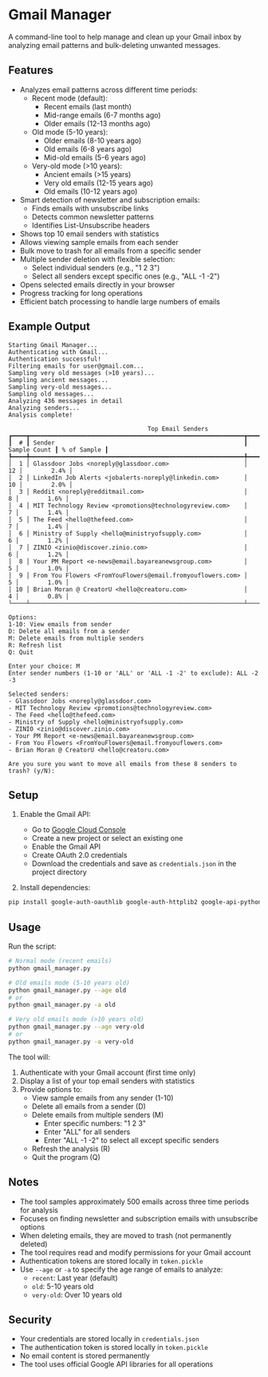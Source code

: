 # Gmail Manager

A command-line tool to help manage and clean up your Gmail inbox by analyzing email patterns and bulk-deleting unwanted messages.

## Features

- Analyzes email patterns across different time periods:
  - Recent mode (default):
    - Recent emails (last month)
    - Mid-range emails (6-7 months ago)
    - Older emails (12-13 months ago)
  - Old mode (5-10 years):
    - Older emails (8-10 years ago)
    - Old emails (6-8 years ago)
    - Mid-old emails (5-6 years ago)
  - Very-old mode (>10 years):
    - Ancient emails (>15 years)
    - Very old emails (12-15 years ago)
    - Old emails (10-12 years ago)
- Smart detection of newsletter and subscription emails:
  - Finds emails with unsubscribe links
  - Detects common newsletter patterns
  - Identifies List-Unsubscribe headers
- Shows top 10 email senders with statistics
- Allows viewing sample emails from each sender
- Bulk move to trash for all emails from a specific sender
- Multiple sender deletion with flexible selection:
  - Select individual senders (e.g., "1 2 3")
  - Select all senders except specific ones (e.g., "ALL -1 -2")
- Opens selected emails directly in your browser
- Progress tracking for long operations
- Efficient batch processing to handle large numbers of emails

## Example Output

```
Starting Gmail Manager...
Authenticating with Gmail...
Authentication successful!
Filtering emails for user@gmail.com...
Sampling very old messages (>10 years)...
Sampling ancient messages...
Sampling very-old messages...
Sampling old messages...
Analyzing 436 messages in detail
Analyzing senders...
Analysis complete!

                                       Top Email Senders                                        
┏━━━━┳━━━━━━━━━━━━━━━━━━━━━━━━━━━━━━━━━━━━━━━━━━━━━━━━━━━━━━━━━━━━┳━━━━━━━━━━━━━━┳━━━━━━━━━━━━━┓
┃  # ┃ Sender                                                     ┃ Sample Count ┃ % of Sample ┃
┡━━━━╇━━━━━━━━━━━━━━━━━━━━━━━━━━━━━━━━━━━━━━━━━━━━━━━━━━━━━━━━━━━━╇━━━━━━━━━━━━━━╇━━━━━━━━━━━━┩
│  1 │ Glassdoor Jobs <noreply@glassdoor.com>                     │           12 │        2.4% │
│  2 │ LinkedIn Job Alerts <jobalerts-noreply@linkedin.com>       │           10 │        2.0% │
│  3 │ Reddit <noreply@redditmail.com>                            │            8 │        1.6% │
│  4 │ MIT Technology Review <promotions@technologyreview.com>    │            7 │        1.4% │
│  5 │ The Feed <hello@thefeed.com>                               │            7 │        1.4% │
│  6 │ Ministry of Supply <hello@ministryofsupply.com>            │            6 │        1.2% │
│  7 │ ZINIO <zinio@discover.zinio.com>                           │            6 │        1.2% │
│  8 │ Your PM Report <e-news@email.bayareanewsgroup.com>         │            5 │        1.0% │
│  9 │ From You Flowers <FromYouFlowers@email.fromyouflowers.com> │            5 │        1.0% │
│ 10 │ Brian Moran @ CreatorU <hello@creatoru.com>                │            4 │        0.8% │
└────┴────────────────────────────────────────────────────────────┴──────────────┴─────────────┘

Options:
1-10: View emails from sender
D: Delete all emails from a sender
M: Delete emails from multiple senders
R: Refresh list
Q: Quit

Enter your choice: M
Enter sender numbers (1-10 or 'ALL' or 'ALL -1 -2' to exclude): ALL -2 -3

Selected senders:
- Glassdoor Jobs <noreply@glassdoor.com>
- MIT Technology Review <promotions@technologyreview.com>
- The Feed <hello@thefeed.com>
- Ministry of Supply <hello@ministryofsupply.com>
- ZINIO <zinio@discover.zinio.com>
- Your PM Report <e-news@email.bayareanewsgroup.com>
- From You Flowers <FromYouFlowers@email.fromyouflowers.com>
- Brian Moran @ CreatorU <hello@creatoru.com>

Are you sure you want to move all emails from these 8 senders to trash? (y/N):
```

## Setup

1. Enable the Gmail API:
   - Go to [Google Cloud Console](https://console.cloud.google.com)
   - Create a new project or select an existing one
   - Enable the Gmail API
   - Create OAuth 2.0 credentials
   - Download the credentials and save as `credentials.json` in the project directory

2. Install dependencies:
```bash
pip install google-auth-oauthlib google-auth-httplib2 google-api-python-client rich
```

## Usage

Run the script:
```bash
# Normal mode (recent emails)
python gmail_manager.py

# Old emails mode (5-10 years old)
python gmail_manager.py --age old
# or
python gmail_manager.py -a old

# Very old emails mode (>10 years old)
python gmail_manager.py --age very-old
# or
python gmail_manager.py -a very-old
```

The tool will:
1. Authenticate with your Gmail account (first time only)
2. Display a list of your top email senders with statistics
3. Provide options to:
   - View sample emails from any sender (1-10)
   - Delete all emails from a sender (D)
   - Delete emails from multiple senders (M)
     - Enter specific numbers: "1 2 3"
     - Enter "ALL" for all senders
     - Enter "ALL -1 -2" to select all except specific senders
   - Refresh the analysis (R)
   - Quit the program (Q)

## Notes

- The tool samples approximately 500 emails across three time periods for analysis
- Focuses on finding newsletter and subscription emails with unsubscribe options
- When deleting emails, they are moved to trash (not permanently deleted)
- The tool requires read and modify permissions for your Gmail account
- Authentication tokens are stored locally in `token.pickle`
- Use `--age` or `-a` to specify the age range of emails to analyze:
  - `recent`: Last year (default)
  - `old`: 5-10 years old
  - `very-old`: Over 10 years old

## Security

- Your credentials are stored locally in `credentials.json`
- The authentication token is stored locally in `token.pickle`
- No email content is stored permanently
- The tool uses official Google API libraries for all operations

